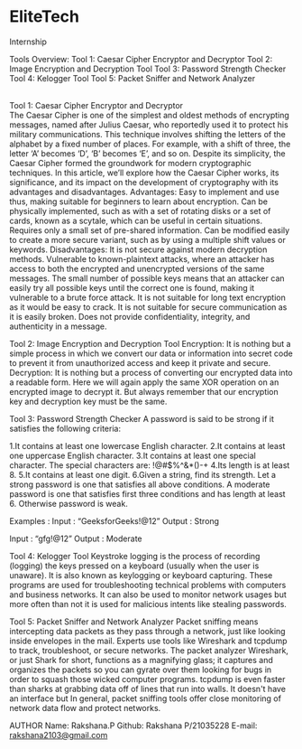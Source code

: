 # EliteTech
Internship

Tools Overview:
Tool 1: Caesar Cipher Encryptor and Decryptor
Tool 2: Image Encryption and Decryption Tool
Tool 3: Password Strength Checker
Tool 4: Kelogger Tool
Tool 5: Packet Sniffer and Network Analyzer

<br>Tool 1: Caesar Cipher Encryptor and Decryptor</br>
      The Caesar Cipher is one of the simplest and oldest methods of encrypting messages, named after Julius Caesar, who reportedly used it to protect his military communications. This technique involves shifting the letters of the alphabet by a fixed number of places. For example, with a shift of three, the letter ‘A’ becomes ‘D’, ‘B’ becomes ‘E’, and so on. Despite its simplicity, the Caesar Cipher formed the groundwork for modern cryptographic techniques. In this article, we’ll explore how the Caesar Cipher works, its significance, and its impact on the development of cryptography with its advantages and disadvantages.
Advantages:
Easy to implement and use thus, making suitable for beginners to learn about encryption.
Can be physically implemented, such as with a set of rotating disks or a set of cards, known as a scytale, which can be useful in certain situations.
Requires only a small set of pre-shared information.
Can be modified easily to create a more secure variant, such as by using a multiple shift values or keywords.
Disadvantages:
It is not secure against modern decryption methods.
Vulnerable to known-plaintext attacks, where an attacker has access to both the encrypted and unencrypted versions of the same messages.
The small number of possible keys means that an attacker can easily try all possible keys until the correct one is found, making it vulnerable to a brute force attack.
It is not suitable for long text encryption as it would be easy to crack.
It is not suitable for secure communication as it is easily broken.
Does not provide confidentiality, integrity, and authenticity in a message. 

Tool 2: Image Encryption and Decryption Tool
Encryption:
        It is nothing but a simple process in which we convert our data or information into secret code to prevent it from unauthorized access and keep it private and secure.
Decryption:
        It is nothing but a process of converting our encrypted data into a readable form. Here we will again apply the same XOR operation on an encrypted image to decrypt it. But always remember that our encryption key and decryption key must be the same.


Tool 3: Password Strength Checker
A password is said to be strong if it satisfies the following criteria: 

1.It contains at least one lowercase English character.
2.It contains at least one uppercase English character.
3.It contains at least one special character. The special characters are: !@#$%^&*()-+
4.Its length is at least 8.
5.It contains at least one digit.
6.Given a string, find its strength. Let a strong password is one that satisfies all above conditions. A moderate password is one that satisfies first three conditions and has length at least 6. Otherwise password is weak.

Examples : 
Input : “GeeksforGeeks!@12”
Output : Strong

Input : “gfg!@12”
Output : Moderate

Tool 4: Kelogger Tool
Keystroke logging is the process of recording (logging) the keys pressed on a keyboard (usually when the user is unaware). It is also known as keylogging or keyboard capturing.
These programs are used for troubleshooting technical problems with computers and business networks. It can also be used to monitor network usages but more often than not it is used for malicious intents like stealing passwords.


Tool 5: Packet Sniffer and Network Analyzer
Packet sniffing means intercepting data packets as they pass through a network, just like looking inside envelopes in the mail. Experts use tools like Wireshark and tcpdump to track, troubleshoot, or secure networks. The packet analyzer Wireshark, or just Shark for short, functions as a magnifying glass; it captures and organizes the packets so you can gyrate over them looking for bugs in order to squash those wicked computer programs. tcpdump is even faster than sharks at grabbing data off of lines that run into walls. It doesn't have an interface but In general, packet sniffing tools offer close monitoring of network data flow and protect networks.



AUTHOR
Name: Rakshana.P
Github: Rakshana P/21035228
E-mail: rakshana2103@gmail.com





        
